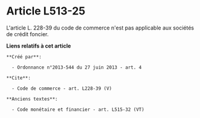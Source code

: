 # Article L513-25

L'article L. 228-39 du code de commerce n'est pas applicable aux sociétés de crédit foncier.

**Liens relatifs à cet article**

	**Créé par**:

	  - Ordonnance n°2013-544 du 27 juin 2013 - art. 4

	**Cite**:

	  - Code de commerce - art. L228-39 (V)

	**Anciens textes**:

	  - Code monétaire et financier - art. L515-32 (VT)
